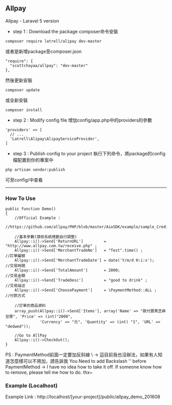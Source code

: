 ## Allpay
Allpay - Laravel 5 version
<br>

- step 1 : Download the package
composer命令安裝
```
composer require latrell/alipay dev-master
```
或者是新增package至composer.json
```
"require": {
  "scottchayaa/allpay": "dev-master"
},
```
然後更新安裝
```
composer update
```
或全新安裝
```
composer install
```

- step 2 : Modify config file
增加config/app.php中的providers的參數
```
'providers' => [
  // ...
  'Latrell\Alipay\AlipayServiceProvider',
]
```

- step 3 : Publish config to your project
執行下列命令，將package的config檔配置到你的專案中
```
php artisan vendor:publish
```
可至config/中查看

---

### How To Use 

```
public function Demo()
{
    //Official Example : 
    //https://github.com/allpay/PHP/blob/master/AioSDK/example/sample_Credit_CreateOrder.php
    
    //基本參數(請依系統規劃自行調整)
    Allpay::i()->Send['ReturnURL']         = "http://www.allpay.com.tw/receive.php" ;
    Allpay::i()->Send['MerchantTradeNo']   = "Test".time() ;           //訂單編號
    Allpay::i()->Send['MerchantTradeDate'] = date('Y/m/d H:i:s');      //交易時間
    Allpay::i()->Send['TotalAmount']       = 2000;                     //交易金額
    Allpay::i()->Send['TradeDesc']         = "good to drink" ;         //交易描述
    Allpay::i()->Send['ChoosePayment']     = \PaymentMethod::ALL ;     //付款方式

    //訂單的商品資料
    array_push(Allpay::i()->Send['Items'], array('Name' => "歐付寶黑芝麻豆漿", 'Price' => (int)"2000",
               'Currency' => "元", 'Quantity' => (int) "1", 'URL' => "dedwed"));

    //Go to AllPay
    Allpay::i()->CheckOut();
}
```

PS : PaymentMethod前面一定要加反斜線 \ → 這目前我也沒辦法，如果有人知道怎麼樣可以不用加，請告訴我 
You Need to add Backslash '\' before PaymentMethod → I have no idea how to take it off. If someone know how to remove, please tell me how to do. thx~

### Example (Localhost)
Example Link : 
http://localhost/[your-project]/public/allpay_demo_201608

